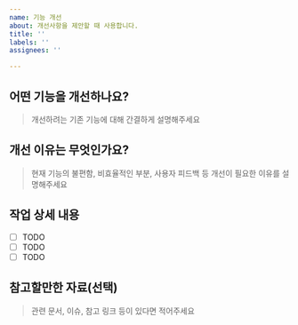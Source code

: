 ```yaml
---
name: 기능 개선
about: 개선사항을 제안할 때 사용합니다.
title: ''
labels: ''
assignees: ''

---
```


## 어떤 기능을 개선하나요?

> 개선하려는 기존 기능에 대해 간결하게 설명해주세요

## 개선 이유는 무엇인가요?

> 현재 기능의 불편함, 비효율적인 부분, 사용자 피드백 등 개선이 필요한 이유를 설명해주세요

## 작업 상세 내용

- [ ] TODO
- [ ] TODO
- [ ] TODO

## 참고할만한 자료(선택)

> 관련 문서, 이슈, 참고 링크 등이 있다면 적어주세요
